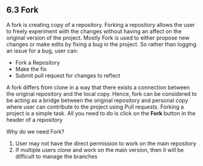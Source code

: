 ## 6.3 Fork
A fork is creating copy of a repository. Forking a repository allows the user to 
freely experiment with the changes without having an affect on the original
version of the project. Mostly Fork is used to either propose new changes or make edits
by fixing a bug in the project. So rather than logging an issue for a bug, user can:
* Fork a Repository
* Make the fix
* Submit pull request for changes to reflect

A fork differs from clone in a way that there exists a connection between
the original repository and the local copy. Hence, fork can be considered to
be acting as a bridge between the original repository and personal copy
where user can contribute to the project using Pull requests.
Forking a project is a simple task. All you need to do is click on the **Fork** button
in the header of a repository 

Why do we need Fork?
1. User may not have the direct permission to work on the main repository
2. If multiple users clone and work on the main version, then it will be
difficult to manage the branches

